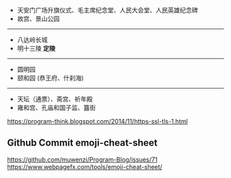 - 天安门广场升旗仪式、毛主席纪念堂、人民大会堂、人民英雄纪念碑
- 故宫、景山公园
-------------
- 八达岭长城
- 明十三陵 **定陵**
-------------
- 圆明园
- 颐和园 (恭王府、什刹海)
-------------
- 天坛（通票）、斋宫、祈年殿
- 雍和宫、孔庙和国子监、簋街

https://program-think.blogspot.com/2014/11/https-ssl-tls-1.html

## Github Commit emoji-cheat-sheet
https://github.com/muwenzi/Program-Blog/issues/71
https://www.webpagefx.com/tools/emoji-cheat-sheet/


